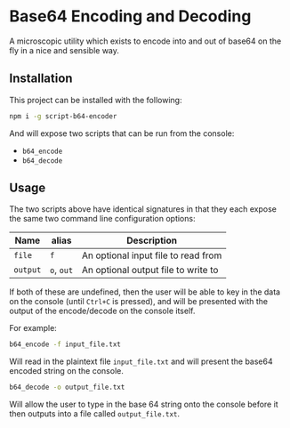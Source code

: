 # Base64 Encoding and Decoding

A microscopic utility which exists to encode into and out of base64 on the
fly in a nice and sensible way.

## Installation

This project can be installed with the following:

```bash
npm i -g script-b64-encoder
```

And will expose two scripts that can be run from the console:

* `b64_encode`
* `b64_decode`

## Usage

The two scripts above have identical signatures in that they each expose
the same two command line configuration options:

| Name     | alias      | Description                         |
| -------- | ---------- | ----------------------------------- |
| `file`   | `f`        | An optional input file to read from |
| `output` | `o`, `out` | An optional output file to write to |

If both of these are undefined, then the user will be able to key in the
data on the console (until `Ctrl+C` is pressed), and will be presented with
the output of the encode/decode on the console itself.

For example:

```bash
b64_encode -f input_file.txt
```

Will read in the plaintext file `input_file.txt` and will present the base64
encoded string on the console.

```bash
b64_decode -o output_file.txt
```

Will allow the user to type in the base 64 string onto the console before it
then outputs into a file called `output_file.txt`.
